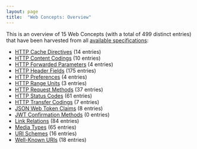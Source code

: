 ```yaml
---
layout: page
title:  "Web Concepts: Overview"
---
```


This is an overview of 15 Web Concepts (with a total of 499 distinct entries) that have been harvested from all [available specifications](/specs):

* [HTTP Cache Directives](http-cache-directives) (14 entries)
* [HTTP Content Codings](http-content-codings) (10 entries)
* [HTTP Forwarded Parameters](http-forwarded-parameters) (4 entries)
* [HTTP Header Fields](http-headers) (175 entries)
* [HTTP Preferences](http-preferences) (4 entries)
* [HTTP Range Units](http-range-units) (3 entries)
* [HTTP Request Methods](http-methods) (37 entries)
* [HTTP Status Codes](http-status-codes) (61 entries)
* [HTTP Transfer Codings](http-transfer-codings) (7 entries)
* [JSON Web Token Claims](jwt-claims) (8 entries)
* [JWT Confirmation Methods](jwt-confirmation-methods) (0 entries)
* [Link Relations](link-relations) (84 entries)
* [Media Types](media-types) (65 entries)
* [URI Schemes](uri-schemes) (16 entries)
* [Well-Known URIs](well-known-uris) (18 entries)
